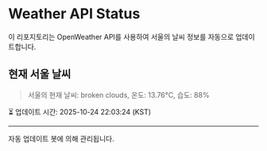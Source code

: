 
# Weather API Status

이 리포지토리는 OpenWeather API를 사용하여 서울의 날씨 정보를 자동으로 업데이트합니다.

## 현재 서울 날씨
> 서울의 현재 날씨: broken clouds, 온도: 13.76°C, 습도: 88%

⏳ 업데이트 시간: 2025-10-24 22:03:24 (KST)

---
자동 업데이트 봇에 의해 관리됩니다.
